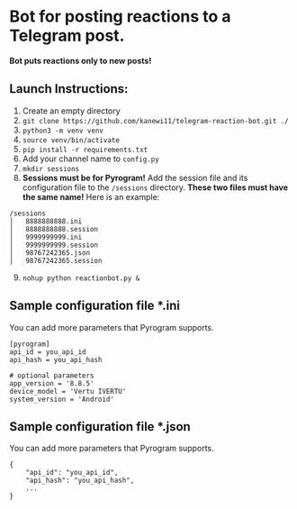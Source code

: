 # Bot for posting reactions to a Telegram post.
**Bot puts reactions only to new posts!**

## Launch Instructions:
1. Create an empty directory
2. `git clone https://github.com/kanewi11/telegram-reaction-bot.git ./`
3. `python3 -m venv venv`
4. `source venv/bin/activate`
5. `pip install -r requirements.txt`
6. Add your channel name to `config.py`
7. `mkdir sessions`
8. **Sessions must be for Pyrogram!** Add the session file and its configuration file to the `/sessions` directory. **These two files must have the same name!** Here is an example:
```
/sessions
│   8888888888.ini
│   8888888888.session
│   9999999999.ini
│   9999999999.session
│   98767242365.json
│   98767242365.session
```
9. `nohup python reactionbot.py &`


## Sample configuration file *.ini
You can add more parameters that Pyrogram supports.
```
[pyrogram]
api_id = you_api_id
api_hash = you_api_hash	

# optional parameters
app_version = '8.8.5'
device_model = 'Vertu IVERTU'
system_version = 'Android'
```

## Sample configuration file *.json
You can add more parameters that Pyrogram supports.
```
{
    "api_id": "you_api_id",
    "api_hash": "you_api_hash",
    ...
}
```